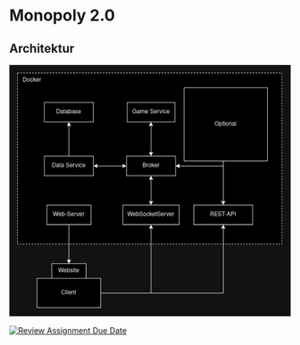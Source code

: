 # Monopoly 2.0

## Architektur

![Skizze der Architektur](./documentation/images/architektur-skizze.png)

[![Review Assignment Due Date](https://classroom.github.com/assets/deadline-readme-button-22041afd0340ce965d47ae6ef1cefeee28c7c493a6346c4f15d667ab976d596c.svg)](https://classroom.github.com/a/YfrAWYyB)
